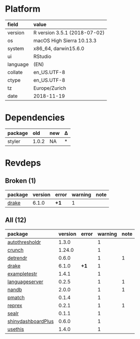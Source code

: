 # Platform

|field    |value                        |
|:--------|:----------------------------|
|version  |R version 3.5.1 (2018-07-02) |
|os       |macOS High Sierra 10.13.3    |
|system   |x86_64, darwin15.6.0         |
|ui       |RStudio                      |
|language |(EN)                         |
|collate  |en_US.UTF-8                  |
|ctype    |en_US.UTF-8                  |
|tz       |Europe/Zurich                |
|date     |2018-11-19                   |

# Dependencies

|package |old   |new |Δ  |
|:-------|:-----|:---|:--|
|styler  |1.0.2 |NA  |*  |

# Revdeps

## Broken (1)

|package                    |version |error  |warning |note |
|:--------------------------|:-------|:------|:-------|:----|
|[drake](problems.md#drake) |6.1.0   |__+1__ |1       |     |

## All (12)

|package                                              |version |error  |warning |note |
|:----------------------------------------------------|:-------|:------|:-------|:----|
|[autothresholdr](problems.md#autothresholdr)         |1.3.0   |       |1       |     |
|[crunch](problems.md#crunch)                         |1.24.0  |       |1       |     |
|[detrendr](problems.md#detrendr)                     |0.6.0   |       |1       |1    |
|[drake](problems.md#drake)                           |6.1.0   |__+1__ |1       |     |
|[exampletestr](problems.md#exampletestr)             |1.4.1   |       |1       |     |
|[languageserver](problems.md#languageserver)         |0.2.5   |       |1       |1    |
|[nandb](problems.md#nandb)                           |2.0.0   |       |1       |1    |
|[pmatch](problems.md#pmatch)                         |0.1.4   |       |1       |     |
|[reprex](problems.md#reprex)                         |0.2.1   |       |1       |1    |
|[sealr](problems.md#sealr)                           |0.1.1   |       |1       |     |
|[shinydashboardPlus](problems.md#shinydashboardplus) |0.6.0   |       |1       |     |
|[usethis](problems.md#usethis)                       |1.4.0   |       |1       |     |

